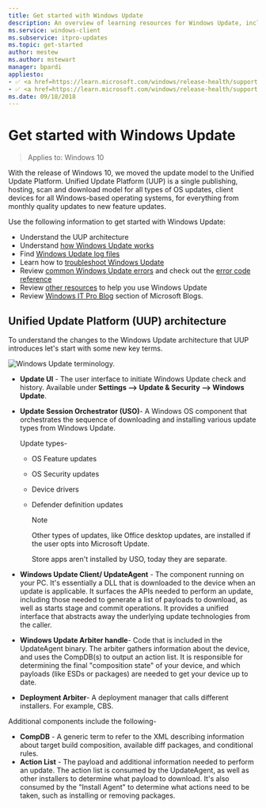 ```yaml
---
title: Get started with Windows Update
description: An overview of learning resources for Windows Update, including documents on architecture, log files, and common errors.
ms.service: windows-client
ms.subservice: itpro-updates
ms.topic: get-started
author: mestew
ms.author: mstewart
manager: bpardi
appliesto:
- ✅ <a href=https://learn.microsoft.com/windows/release-health/supported-versions-windows-client target=_blank>Windows 11</a>
- ✅ <a href=https://learn.microsoft.com/windows/release-health/supported-versions-windows-client target=_blank>Windows 10</a>
ms.date: 09/18/2018
---
```


# Get started with Windows Update

>Applies to: Windows 10

With the release of Windows 10, we moved the update model to the Unified Update Platform. Unified Update Platform (UUP) is a single publishing, hosting, scan and download model for all types of OS updates, client devices for all Windows-based operating systems, for everything from monthly quality updates to new feature updates.

Use the following information to get started with Windows Update:

- Understand the UUP architecture
- Understand [how Windows Update works](how-windows-update-works.md)
- Find [Windows Update log files](windows-update-logs.md)
- Learn how to [troubleshoot Windows Update](/troubleshoot/windows-client/deployment/windows-update-issues-troubleshooting?toc=/windows/deployment/toc.json&bc=/windows/deployment/breadcrumb/toc.json)
- Review [common Windows Update errors](/troubleshoot/windows-client/deployment/common-windows-update-errors?toc=/windows/deployment/toc.json&bc=/windows/deployment/breadcrumb/toc.json) and check out the [error code reference](windows-update-error-reference.md)
- Review [other resources](/troubleshoot/windows-client/deployment/additional-resources-for-windows-update) to help you use Windows Update
- Review [Windows IT Pro Blog](https://techcommunity.microsoft.com/t5/windows-it-pro-blog/bg-p/Windows10Blog) section of Microsoft Blogs.

## Unified Update Platform (UUP) architecture
To understand the changes to the Windows Update architecture that UUP introduces let's start with some new key terms.

![Windows Update terminology.](images/update-terminology.png)

- **Update UI** - The user interface to initiate Windows Update check and history. Available under **Settings --> Update & Security --> Windows Update**.
- **Update Session Orchestrator (USO)**- A Windows OS component that orchestrates the sequence of downloading and installing various update types from Windows Update.

   Update types-
  - OS Feature updates
  - OS Security updates
  - Device drivers
  - Defender definition updates

    >[!NOTE]
     > Other types of updates, like Office desktop updates, are installed if the user opts into Microsoft Update.
     >
     >Store apps aren't installed by USO, today they are separate.

- **Windows Update Client/ UpdateAgent** - The component running on your PC. It's essentially a DLL that is downloaded to the device when an update is applicable. It surfaces the APIs needed to perform an update, including those needed to generate a list of payloads to download, as well as starts stage and commit operations. It provides a unified interface that abstracts away the underlying update technologies from the caller.
- **Windows Update Arbiter handle**- Code that is included in the UpdateAgent binary. The arbiter gathers information about the device, and uses the CompDB(s) to output an action list. It is responsible for determining the final "composition state" of your device, and which payloads (like ESDs or packages) are needed to get your device up to date.
- **Deployment Arbiter**- A deployment manager that calls different installers. For example, CBS.

Additional components include the following-

- **CompDB** - A generic term to refer to the XML describing information about target build composition, available diff packages, and conditional rules.
- **Action List** - The payload and additional information needed to perform an update. The action list is consumed by the UpdateAgent, as well as other installers to determine what payload to download. It's also consumed by the "Install Agent" to determine what actions need to be taken, such as installing or removing packages.
